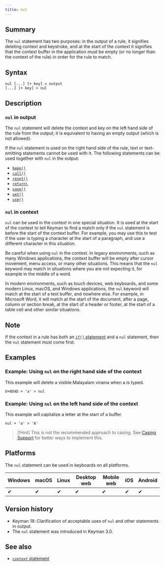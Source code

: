 ```yaml
---
title: nul
---
```


## Summary

The `nul` statement has two purposes: in the output of a rule, it signifies
deleting context and keystroke, and at the start of the context it signifies
that the context buffer in the application must be empty (or no longer than the
context of the rule) in order for the rule to match.

## Syntax

``` keyman
nul [...] [+ key] > output
[...] [+ key] > nul
```

## Description

### `nul` in output

The `nul` statement will delete the context and key on the left hand side of the
rule from the output; it is equivalent to having an empty output (which is not
allowed).

If the `nul` statement is used on the right hand side of the rule, text or
text-emitting statements cannot be used with it. The following statements can
be used together with `nul` in the output:

* [`beep()`](beep)
* [`call()`](call)
* [`reset()`](reset)
* [`return\`](return)
* [`save()`](save)
* [`set()`](set)
* [`use()`](use)


### `nul` in context

`nul` can be used in the context in one special situation. It is used at the
start of the context to tell Keyman to find a match only if the `nul` statement
is before the start of the context buffer. For example, you may use this to test
if the user is typing a character at the start of a paragraph, and use a
different character in this situation.

Be careful when using `nul` in the context. In legacy environments, such as many
Windows applications, the context buffer will be empty after cursor movement,
menu access, or many other situations. This means that the `nul` keyword may
match in situations where you are not expecting it, for example in the middle of
a word.

In modern environments, such as touch devices, web keyboards, and some modern
Linux, macOS, and Windows applications, the `nul` keyword will match at the
start of a text buffer, and nowhere else. For example, in Microsoft Word, it
will match at the start of the document, after a page, column or section break,
at the start of a header or footer, at the start of a table cell and other
similar situations.

## Note

If the context in a rule has both an [`if()` statement](if) and a `nul`
statement, then the `nul` statement must come first.

## Examples

### Example: Using `nul` on the right hand side of the context

This example will delete a visible Malayalam virama when a is typed.

``` keyman
U+0D4D + 'a' > nul
```

### Example: Using `nul` on the left hand side of the context

This example will capitalize a letter at the start of a buffer.

``` keyman
nul + 'a' > 'A'
```

> [!Hint]
> This is not the recommended approach to casing. See
> [Casing Support](../guide/casing-support.md) for better ways to implement
> this.

## Platforms

The `nul` statement can be used in keyboards on all platforms.

| Windows | macOS | Linux | Desktop web | Mobile web | iOS | Android |
|---------|-------|-------|-------------|------------|-----|---------|
| ✔       | ✔     | ✔     | ✔           | ✔          | ✔   | ✔       |

## Version history

* Keyman 18: Clarification of acceptable uses of `nul` and other statements in
  output.
* The `nul` statement was introduced in Keyman 3.0.

## See also

-   [`context` statement](../reference/context)
